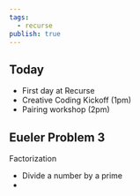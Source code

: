 ```yaml
---
tags:
  - recurse
publish: true
---
```

## Today

- First day at Recurse
- Creative Coding Kickoff (1pm)
- Pairing workshop (2pm)

## Eueler Problem 3

Factorization
- Divide a number by a prime
- 